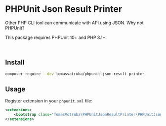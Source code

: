 # PHPUnit Json Result Printer

Other PHP CLI tool can communicate with API using JSON. Why not PHPUnit?

This package requires PHPUnit 10+ and PHP 8.1+.

<br>

## Install

```bash
composer require --dev tomasvotruba/phpunit-json-result-printer
```

## Usage

Register extension in your `phpunit.xml` file:

```xml
<extensions>
    <bootstrap class="TomasVotruba\PHPUnitJsonResultPrinter\PHPUnitJsonResultPrinterExtension" />
</extensions>
```
